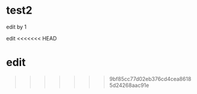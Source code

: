 # test2

edit by 1

edit
<<<<<<< HEAD

edit
=======
>>>>>>> 9bf85cc77d02eb376cd4cea86185d24268aac91e
